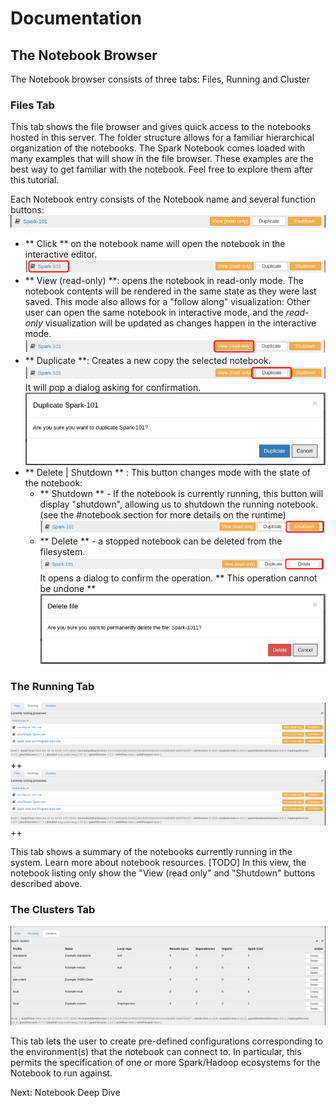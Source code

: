 # Documentation

## The Notebook Browser


The Notebook browser consists of three tabs: Files, Running  and Cluster

### Files Tab
This tab shows the file browser and gives quick access to the notebooks hosted in this server. The folder structure allows for a familiar hierarchical organization of the notebooks. 
The Spark Notebook comes loaded with many examples that will show in the file browser. 
These examples are the best way to get familiar with the notebook.  Feel free to explore them after this tutorial.

Each Notebook entry consists of the Notebook name and several function buttons:
![notebook-entry](./images/spark-101.png)
* ** Click ** on the notebook name will open the notebook in the interactive editor.
  ![notebook click on name](./images/spark-101-click.png)
* ** View (read-only) **:  opens the notebook in read-only mode. The notebook contents will be rendered in the same state as they were last saved. This mode also allows for a "follow along" visualization: Other user can open the same notebook in interactive mode, and the _read-only_ visualization will be updated as changes happen in the interactive mode.
  ![notebook view read only](./images/spark-101-view-ro.png)
* ** Duplicate **:  Creates a new copy the selected notebook. 
  ![notebook duplicate](./images/spark-101-duplicate.png) 
  It will pop a dialog asking for confirmation. 
  ![Duplicate dialog](./images/duplicate-notebook-dialog.png)
* ** Delete | Shutdown ** : This button changes mode with the state of the notebook:
  * ** Shutdown ** -  If the notebook is currently running, this button will display "shutdown", allowing us to shutdown the running notebook. (see the #notebook section for more details on the runtime)
    ![Shutdown button](./images/spark-101-shutdown.png)
  * ** Delete ** - a stopped notebook can be deleted from the filesystem. 
    ![Delete button](./images/spark-101-delete.png)
    It opens a dialog to confirm the operation. ** This operation cannot be undone **
    ![Delete dialog](./images/delete-notebook-dialog.png)   

### The Running Tab
![Running Tab](./images/running-tab.png) ++
![Running Tab](./images/running-tab.png) ++

This tab shows a summary of the notebooks currently running in the system. Learn more about notebook resources. [TODO]
In this view, the notebook listing only show the "View (read only" and "Shutdown" buttons described above.

### The Clusters Tab
![Cluster Tab](./images/cluster-tab.png)

This tab lets the user to create pre-defined configurations corresponding to the environment(s) that the notebook can connect to. In particular, this permits the specification of one or more Spark/Hadoop ecosystems for the Notebook to run against.

Next: Notebook Deep Dive